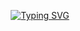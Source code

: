 <center>

[![Typing SVG](https://readme-typing-svg.herokuapp.com?font=Fira+Code&pause=1000&width=435&lines=%F0%9F%91%8B+Hello%2C+I%E2%80%99m+Tree-J;%F0%9F%8C%B1+I%E2%80%99m+currently+learning+C)](https://git.io/typing-svg)
</center>
